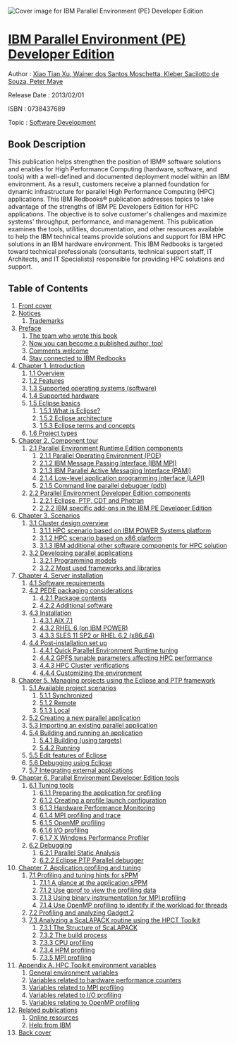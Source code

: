 ![Cover image for IBM Parallel Environment (PE) Developer Edition](https://imgdetail.ebookreading.net/cover/cover/software_development/EB0738437689.jpg)

[IBM Parallel Environment (PE) Developer Edition](https://ebookreading.net/view/book/IBM+Parallel+Environment+%28PE%29+Developer+Edition-EB0738437689_1.html "IBM Parallel Environment (PE) Developer Edition")
====================================================================================================================

Author : [Xiao Tian Xu](https://ebookreading.net/search/author/Xiao+Tian+Xu),[ Wainer dos Santos Moschetta](https://ebookreading.net/search/author/+Wainer+dos+Santos+Moschetta),[ Kleber Sacilotto de Souza](https://ebookreading.net/search/author/+Kleber+Sacilotto+de+Souza),[ Peter Maye](https://ebookreading.net/search/author/+Peter+Maye)

Release Date : 2013/02/01

ISBN : 0738437689

Topic : [Software Development](https://ebookreading.net/search/category/software-development)

Book Description
-----------------

This publication helps strengthen the position of IBM® software solutions and enables for High Performance Computing (hardware, software, and tools) with a well-defined and documented deployment model within an IBM environment. As a result, customers receive a planned foundation for dynamic infrastructure for parallel High Performance Computing (HPC) applications.
This IBM Redbooks® publication addresses topics to take advantage of the strengths of IBM PE Developers Edition for HPC applications. The objective is to solve customer's challenges and maximize systems' throughput, performance, and management. This publication examines the tools, utilities, documentation, and other resources available to help the IBM technical teams provide solutions and support for IBM HPC solutions in an IBM hardware environment.
This IBM Redbooks is targeted toward technical professionals (consultants, technical support staff, IT Architects, and IT Specialists) responsible for providing HPC solutions and support.
              
Table of Contents
-----------------

1. [Front cover](https://ebookreading.net/view/book/IBM+Parallel+Environment+%28PE%29+Developer+Edition-EB0738437689_1.html)
1. [Notices](https://ebookreading.net/view/book/IBM+Parallel+Environment+%28PE%29+Developer+Edition-EB0738437689_3.html)
    1. [Trademarks](https://ebookreading.net/view/book/IBM+Parallel+Environment+%28PE%29+Developer+Edition-EB0738437689_3.html#ww459879)
1. [Preface](https://ebookreading.net/view/book/IBM+Parallel+Environment+%28PE%29+Developer+Edition-EB0738437689_4.html)
    1. [The team who wrote this book](https://ebookreading.net/view/book/IBM+Parallel+Environment+%28PE%29+Developer+Edition-EB0738437689_4.html#ww776025)
    1. [Now you can become a published author, too!](https://ebookreading.net/view/book/IBM+Parallel+Environment+%28PE%29+Developer+Edition-EB0738437689_4.html#ww782335)
    1. [Comments welcome](https://ebookreading.net/view/book/IBM+Parallel+Environment+%28PE%29+Developer+Edition-EB0738437689_4.html#ww775129)
    1. [Stay connected to IBM Redbooks](https://ebookreading.net/view/book/IBM+Parallel+Environment+%28PE%29+Developer+Edition-EB0738437689_4.html#ww782351)
1. [Chapter 1. Introduction](https://ebookreading.net/view/book/IBM+Parallel+Environment+%28PE%29+Developer+Edition-EB0738437689_5.html)
    1. [1.1 Overview](https://ebookreading.net/view/book/IBM+Parallel+Environment+%28PE%29+Developer+Edition-EB0738437689_5.html#ww458965)
    1. [1.2 Features](https://ebookreading.net/view/book/IBM+Parallel+Environment+%28PE%29+Developer+Edition-EB0738437689_5.html#ww461249)
    1. [1.3 Supported operating systems (software)](https://ebookreading.net/view/book/IBM+Parallel+Environment+%28PE%29+Developer+Edition-EB0738437689_5.html#ww458973)
    1. [1.4 Supported hardware](https://ebookreading.net/view/book/IBM+Parallel+Environment+%28PE%29+Developer+Edition-EB0738437689_5.html#ww458975)
    1. [1.5 Eclipse basics](https://ebookreading.net/view/book/IBM+Parallel+Environment+%28PE%29+Developer+Edition-EB0738437689_5.html#ww461682)
        1. [1.5.1 What is Eclipse?](https://ebookreading.net/view/book/IBM+Parallel+Environment+%28PE%29+Developer+Edition-EB0738437689_5.html#ww461710)
        1. [1.5.2 Eclipse architecture](https://ebookreading.net/view/book/IBM+Parallel+Environment+%28PE%29+Developer+Edition-EB0738437689_5.html#ww461729)
        1. [1.5.3 Eclipse terms and concepts](https://ebookreading.net/view/book/IBM+Parallel+Environment+%28PE%29+Developer+Edition-EB0738437689_5.html#ww461749)
    1. [1.6 Project types](https://ebookreading.net/view/book/IBM+Parallel+Environment+%28PE%29+Developer+Edition-EB0738437689_5.html#ww463849)
1. [Chapter 2. Component tour](https://ebookreading.net/view/book/IBM+Parallel+Environment+%28PE%29+Developer+Edition-EB0738437689_6.html)
    1. [2.1 Parallel Environment Runtime Edition components](https://ebookreading.net/view/book/IBM+Parallel+Environment+%28PE%29+Developer+Edition-EB0738437689_6.html#ww462511)
        1. [2.1.1 Parallel Operating Environment (POE)](https://ebookreading.net/view/book/IBM+Parallel+Environment+%28PE%29+Developer+Edition-EB0738437689_6.html#ww462512)
        1. [2.1.2 IBM Message Passing Interface (IBM MPI)](https://ebookreading.net/view/book/IBM+Parallel+Environment+%28PE%29+Developer+Edition-EB0738437689_6.html#ww458971)
        1. [2.1.3 IBM Parallel Active Messaging Interface (PAMI)](https://ebookreading.net/view/book/IBM+Parallel+Environment+%28PE%29+Developer+Edition-EB0738437689_6.html#ww462142)
        1. [2.1.4 Low-level application programming interface (LAPI)](https://ebookreading.net/view/book/IBM+Parallel+Environment+%28PE%29+Developer+Edition-EB0738437689_6.html#ww461237)
        1. [2.1.5 Command line parallel debugger (pdb)](https://ebookreading.net/view/book/IBM+Parallel+Environment+%28PE%29+Developer+Edition-EB0738437689_6.html#ww458977)
    1. [2.2 Parallel Environment Developer Edition components](https://ebookreading.net/view/book/IBM+Parallel+Environment+%28PE%29+Developer+Edition-EB0738437689_6.html#ww463223)
        1. [2.2.1 Eclipse, PTP, CDT and Photran](https://ebookreading.net/view/book/IBM+Parallel+Environment+%28PE%29+Developer+Edition-EB0738437689_6.html#ww460832)
        1. [2.2.2 IBM specific add-ons in the IBM PE Developer Edition](https://ebookreading.net/view/book/IBM+Parallel+Environment+%28PE%29+Developer+Edition-EB0738437689_6.html#ww460856)
1. [Chapter 3. Scenarios](https://ebookreading.net/view/book/IBM+Parallel+Environment+%28PE%29+Developer+Edition-EB0738437689_7.html)
    1. [3.1 Cluster design overview](https://ebookreading.net/view/book/IBM+Parallel+Environment+%28PE%29+Developer+Edition-EB0738437689_7.html#ww467033)
        1. [3.1.1 HPC scenario based on IBM POWER Systems platform](https://ebookreading.net/view/book/IBM+Parallel+Environment+%28PE%29+Developer+Edition-EB0738437689_7.html#ww467794)
        1. [3.1.2 HPC scenario based on x86 platform](https://ebookreading.net/view/book/IBM+Parallel+Environment+%28PE%29+Developer+Edition-EB0738437689_7.html#ww467649)
        1. [3.1.3 IBM additional other software components for HPC solution](https://ebookreading.net/view/book/IBM+Parallel+Environment+%28PE%29+Developer+Edition-EB0738437689_7.html#ww463653)
    1. [3.2 Developing parallel applications](https://ebookreading.net/view/book/IBM+Parallel+Environment+%28PE%29+Developer+Edition-EB0738437689_7.html#ww475049)
        1. [3.2.1 Programming models](https://ebookreading.net/view/book/IBM+Parallel+Environment+%28PE%29+Developer+Edition-EB0738437689_7.html#ww477715)
        1. [3.2.2 Most used frameworks and libraries](https://ebookreading.net/view/book/IBM+Parallel+Environment+%28PE%29+Developer+Edition-EB0738437689_7.html#ww477733)
1. [Chapter 4. Server installation](https://ebookreading.net/view/book/IBM+Parallel+Environment+%28PE%29+Developer+Edition-EB0738437689_8.html)
    1. [4.1 Software requirements](https://ebookreading.net/view/book/IBM+Parallel+Environment+%28PE%29+Developer+Edition-EB0738437689_8.html#ww458965)
    1. [4.2 PEDE packaging considerations](https://ebookreading.net/view/book/IBM+Parallel+Environment+%28PE%29+Developer+Edition-EB0738437689_8.html#ww458971)
        1. [4.2.1 Package contents](https://ebookreading.net/view/book/IBM+Parallel+Environment+%28PE%29+Developer+Edition-EB0738437689_8.html#ww463776)
        1. [4.2.2 Additional software](https://ebookreading.net/view/book/IBM+Parallel+Environment+%28PE%29+Developer+Edition-EB0738437689_8.html#ww462520)
    1. [4.3 Installation](https://ebookreading.net/view/book/IBM+Parallel+Environment+%28PE%29+Developer+Edition-EB0738437689_8.html#ww458973)
        1. [4.3.1 AIX 7.1](https://ebookreading.net/view/book/IBM+Parallel+Environment+%28PE%29+Developer+Edition-EB0738437689_8.html#ww462112)
        1. [4.3.2 RHEL 6 (on IBM POWER)](https://ebookreading.net/view/book/IBM+Parallel+Environment+%28PE%29+Developer+Edition-EB0738437689_8.html#ww478310)
        1. [4.3.3 SLES 11 SP2 or RHEL 6.2 (x86_64)](https://ebookreading.net/view/book/IBM+Parallel+Environment+%28PE%29+Developer+Edition-EB0738437689_8.html#ww462147)
    1. [4.4 Post-installation set up](https://ebookreading.net/view/book/IBM+Parallel+Environment+%28PE%29+Developer+Edition-EB0738437689_8.html#ww458975)
        1. [4.4.1 Quick Parallel Environment Runtime tuning](https://ebookreading.net/view/book/IBM+Parallel+Environment+%28PE%29+Developer+Edition-EB0738437689_8.html#ww483397)
        1. [4.4.2 GPFS tunable parameters affecting HPC performance](https://ebookreading.net/view/book/IBM+Parallel+Environment+%28PE%29+Developer+Edition-EB0738437689_8.html#ww474984)
        1. [4.4.3 HPC Cluster verifications](https://ebookreading.net/view/book/IBM+Parallel+Environment+%28PE%29+Developer+Edition-EB0738437689_8.html#ww475865)
        1. [4.4.4 Customizing the environment](https://ebookreading.net/view/book/IBM+Parallel+Environment+%28PE%29+Developer+Edition-EB0738437689_8.html#ww463422)
1. [Chapter 5. Managing projects using the Eclipse and PTP framework](https://ebookreading.net/view/book/IBM+Parallel+Environment+%28PE%29+Developer+Edition-EB0738437689_9.html)
    1. [5.1 Available project scenarios](https://ebookreading.net/view/book/IBM+Parallel+Environment+%28PE%29+Developer+Edition-EB0738437689_9.html#ww458965)
        1. [5.1.1 Synchronized](https://ebookreading.net/view/book/IBM+Parallel+Environment+%28PE%29+Developer+Edition-EB0738437689_9.html#ww461243)
        1. [5.1.2 Remote](https://ebookreading.net/view/book/IBM+Parallel+Environment+%28PE%29+Developer+Edition-EB0738437689_9.html#ww461222)
        1. [5.1.3 Local](https://ebookreading.net/view/book/IBM+Parallel+Environment+%28PE%29+Developer+Edition-EB0738437689_9.html#ww458975)
    1. [5.2 Creating a new parallel application](https://ebookreading.net/view/book/IBM+Parallel+Environment+%28PE%29+Developer+Edition-EB0738437689_9.html#ww458977)
    1. [5.3 Importing an existing parallel application](https://ebookreading.net/view/book/IBM+Parallel+Environment+%28PE%29+Developer+Edition-EB0738437689_9.html#ww460882)
    1. [5.4 Building and running an application](https://ebookreading.net/view/book/IBM+Parallel+Environment+%28PE%29+Developer+Edition-EB0738437689_9.html#ww460897)
        1. [5.4.1 Building (using targets)](https://ebookreading.net/view/book/IBM+Parallel+Environment+%28PE%29+Developer+Edition-EB0738437689_9.html#ww466700)
        1. [5.4.2 Running](https://ebookreading.net/view/book/IBM+Parallel+Environment+%28PE%29+Developer+Edition-EB0738437689_9.html#ww466751)
    1. [5.5 Edit features of Eclipse](https://ebookreading.net/view/book/IBM+Parallel+Environment+%28PE%29+Developer+Edition-EB0738437689_9.html#ww461393)
    1. [5.6 Debugging using Eclipse](https://ebookreading.net/view/book/IBM+Parallel+Environment+%28PE%29+Developer+Edition-EB0738437689_9.html#ww460945)
    1. [5.7 Integrating external applications](https://ebookreading.net/view/book/IBM+Parallel+Environment+%28PE%29+Developer+Edition-EB0738437689_9.html#ww461420)
1. [Chapter 6. Parallel Environment Developer Edition tools](https://ebookreading.net/view/book/IBM+Parallel+Environment+%28PE%29+Developer+Edition-EB0738437689_10.html)
    1. [6.1 Tuning tools](https://ebookreading.net/view/book/IBM+Parallel+Environment+%28PE%29+Developer+Edition-EB0738437689_10.html#ww458965)
        1. [6.1.1 Preparing the application for profiling](https://ebookreading.net/view/book/IBM+Parallel+Environment+%28PE%29+Developer+Edition-EB0738437689_10.html#ww467712)
        1. [6.1.2 Creating a profile launch configuration](https://ebookreading.net/view/book/IBM+Parallel+Environment+%28PE%29+Developer+Edition-EB0738437689_10.html#ww505743)
        1. [6.1.3 Hardware Performance Monitoring](https://ebookreading.net/view/book/IBM+Parallel+Environment+%28PE%29+Developer+Edition-EB0738437689_10.html#ww473325)
        1. [6.1.4 MPI profiling and trace](https://ebookreading.net/view/book/IBM+Parallel+Environment+%28PE%29+Developer+Edition-EB0738437689_10.html#ww458975)
        1. [6.1.5 OpenMP profiling](https://ebookreading.net/view/book/IBM+Parallel+Environment+%28PE%29+Developer+Edition-EB0738437689_10.html#ww470844)
        1. [6.1.6 I/O profiling](https://ebookreading.net/view/book/IBM+Parallel+Environment+%28PE%29+Developer+Edition-EB0738437689_10.html#ww492524)
        1. [6.1.7 X Windows Performance Profiler](https://ebookreading.net/view/book/IBM+Parallel+Environment+%28PE%29+Developer+Edition-EB0738437689_10.html#ww492265)
    1. [6.2 Debugging](https://ebookreading.net/view/book/IBM+Parallel+Environment+%28PE%29+Developer+Edition-EB0738437689_10.html#ww491964)
        1. [6.2.1 Parallel Static Analysis](https://ebookreading.net/view/book/IBM+Parallel+Environment+%28PE%29+Developer+Edition-EB0738437689_10.html#ww461015)
        1. [6.2.2 Eclipse PTP Parallel debugger](https://ebookreading.net/view/book/IBM+Parallel+Environment+%28PE%29+Developer+Edition-EB0738437689_10.html#ww475831)
1. [Chapter 7. Application profiling and tuning](https://ebookreading.net/view/book/IBM+Parallel+Environment+%28PE%29+Developer+Edition-EB0738437689_11.html)
    1. [7.1 Profiling and tuning hints for sPPM](https://ebookreading.net/view/book/IBM+Parallel+Environment+%28PE%29+Developer+Edition-EB0738437689_11.html#ww461018)
        1. [7.1.1 A glance at the application sPPM](https://ebookreading.net/view/book/IBM+Parallel+Environment+%28PE%29+Developer+Edition-EB0738437689_11.html#ww462455)
        1. [7.1.2 Use gprof to view the profiling data](https://ebookreading.net/view/book/IBM+Parallel+Environment+%28PE%29+Developer+Edition-EB0738437689_11.html#ww468658)
        1. [7.1.3 Using binary instrumentation for MPI profiling](https://ebookreading.net/view/book/IBM+Parallel+Environment+%28PE%29+Developer+Edition-EB0738437689_11.html#ww462180)
        1. [7.1.4 Use OpenMP profiling to identify if the workload for threads](https://ebookreading.net/view/book/IBM+Parallel+Environment+%28PE%29+Developer+Edition-EB0738437689_11.html#ww464716)
    1. [7.2 Profiling and analyzing Gadget 2](https://ebookreading.net/view/book/IBM+Parallel+Environment+%28PE%29+Developer+Edition-EB0738437689_11.html#ww466194)
    1. [7.3 Analyzing a ScaLAPACK routine using the HPCT Toolkit](https://ebookreading.net/view/book/IBM+Parallel+Environment+%28PE%29+Developer+Edition-EB0738437689_11.html#ww467253)
        1. [7.3.1 The Structure of ScaLAPACK](https://ebookreading.net/view/book/IBM+Parallel+Environment+%28PE%29+Developer+Edition-EB0738437689_11.html#ww466976)
        1. [7.3.2 The build process](https://ebookreading.net/view/book/IBM+Parallel+Environment+%28PE%29+Developer+Edition-EB0738437689_11.html#ww466998)
        1. [7.3.3 CPU profiling](https://ebookreading.net/view/book/IBM+Parallel+Environment+%28PE%29+Developer+Edition-EB0738437689_11.html#ww467008)
        1. [7.3.4 HPM profiling](https://ebookreading.net/view/book/IBM+Parallel+Environment+%28PE%29+Developer+Edition-EB0738437689_11.html#ww467076)
        1. [7.3.5 MPI profiling](https://ebookreading.net/view/book/IBM+Parallel+Environment+%28PE%29+Developer+Edition-EB0738437689_11.html#ww470557)
1. [Appendix A. HPC Toolkit environment variables](https://ebookreading.net/view/book/IBM+Parallel+Environment+%28PE%29+Developer+Edition-EB0738437689_12.html)
    1. [General environment variables](https://ebookreading.net/view/book/IBM+Parallel+Environment+%28PE%29+Developer+Edition-EB0738437689_12.html#ww457891)
    1. [Variables related to hardware performance counters](https://ebookreading.net/view/book/IBM+Parallel+Environment+%28PE%29+Developer+Edition-EB0738437689_12.html#ww457453)
    1. [Variables related to MPI profiling](https://ebookreading.net/view/book/IBM+Parallel+Environment+%28PE%29+Developer+Edition-EB0738437689_12.html#ww457929)
    1. [Variables related to I/O profiling](https://ebookreading.net/view/book/IBM+Parallel+Environment+%28PE%29+Developer+Edition-EB0738437689_12.html#ww457936)
    1. [Variables relating to OpenMP profiling](https://ebookreading.net/view/book/IBM+Parallel+Environment+%28PE%29+Developer+Edition-EB0738437689_12.html#ww457943)
1. [Related publications](https://ebookreading.net/view/book/IBM+Parallel+Environment+%28PE%29+Developer+Edition-EB0738437689_13.html)
    1. [Online resources](https://ebookreading.net/view/book/IBM+Parallel+Environment+%28PE%29+Developer+Edition-EB0738437689_13.html#ww455988)
    1. [Help from IBM](https://ebookreading.net/view/book/IBM+Parallel+Environment+%28PE%29+Developer+Edition-EB0738437689_13.html#ww456261)
1. [Back cover](https://ebookreading.net/view/book/IBM+Parallel+Environment+%28PE%29+Developer+Edition-EB0738437689_15.html#ww465861)
